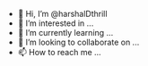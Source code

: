 - 👋 Hi, I’m @harshalDthrill
- 👀 I’m interested in ...
- 🌱 I’m currently learning ...
- 💞️ I’m looking to collaborate on ...
- 📫 How to reach me ...

<!---
harshalDthrill/harshalDthrill is a ✨ special ✨ repository because its `README.md` (this file) appears on your GitHub profile.
You can click the Preview link to take a look at your changes.
--->
